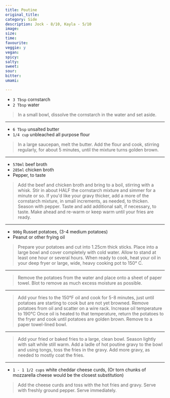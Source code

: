 ```yaml
---
title: Poutine
original_title:
category: Side
description: Jock - 8/10, Kayla - 5/10
image:
size:
time:
favourite:
veggie: y
vegan:
spicy:
salty:
sweet:
sour:
bitter:
umami:

---
```


<!---
Here down is where you want steps/ingredients. An example of a step is:
---

* `1/4 cup` Soy Sauce
* `1/4 cup` Mirin
* `1/4 cup` Sake
* `1 tsp` Sugar

>In a small saucepan, combine all the ingredients for the marinade

---
Note the triple dashes, paragraph spaces, back dashes and other formatting.
-->

* `3 Tbsp` cornstarch
* `2 Tbsp` water

>In a small bowl, dissolve the cornstarch in the water and set aside.

---

* `6 Tbsp` unsalted butter
* `1/4 cup` unbleached all purpose flour

>In a large saucepan, melt the butter. Add the flour and cook, stirring regularly, for about 5 minutes, until the mixture turns golden brown.

---

* `570ml` beef broth
* `285ml` chicken broth
* Pepper, to taste

>Add the beef and chicken broth and bring to a boil, stirring with a whisk. Stir in about HALF the cornstarch mixture and simmer for a minute or so. If you'd like your gravy thicker, add a more of the cornstarch mixture, in small increments, as needed, to thicken. Season with pepper. Taste and add additional salt, if necessary, to taste. Make ahead and re-warm or keep warm until your fries are ready.

---

* `900g` Russet potatoes, (3-4 medium potatoes)
* Peanut or other frying oil

>Prepare your potatoes and cut into 1.25cm thick sticks. Place into a large bowl and cover completely with cold water. Allow to stand at least one hour or several hours. When ready to cook, heat your oil in your deep fryer or large, wide, heavy cooking pot to 150° C.

---

>Remove the potatoes from the water and place onto a sheet of paper towel. Blot to remove as much excess moisture as possible.

---

>Add your fries to the 150°F oil and cook for 5-8 minutes, just until potatoes are starting to cook but are not yet browned. Remove potatoes from oil and scatter on a wire rack. Increase oil temperature to 190°C Once oil is heated to that temperature, return the potatoes to the fryer and cook until potatoes are golden brown. Remove to a paper towel-lined bowl.

---

>Add your fried or baked fries to a large, clean bowl. Season lightly with salt while still warm. Add a ladle of hot poutine gravy to the bowl and using tongs, toss the fries in the gravy. Add more gravy, as needed to mostly coat the fries.

---

* `1 - 1 1/2 cups` white cheddar cheese curds, (Or torn chunks of mozzarella cheese would be the closest substitution)

>Add the cheese curds and toss with the hot fries and gravy. Serve with freshly ground pepper. Serve immediately.